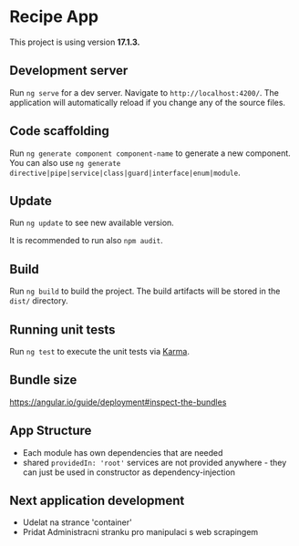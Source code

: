 # Recipe App

This project is using version **17.1.3.**

## Development server

Run `ng serve` for a dev server. Navigate to `http://localhost:4200/`. The application will automatically reload if you change any of the source files.

## Code scaffolding

Run `ng generate component component-name` to generate a new component. You can also use `ng generate directive|pipe|service|class|guard|interface|enum|module`.

## Update

Run `ng update` to see new available version.

It is recommended to run also `npm audit`.

## Build

Run `ng build` to build the project. The build artifacts will be stored in the `dist/` directory.

## Running unit tests

Run `ng test` to execute the unit tests via [Karma](https://karma-runner.github.io).

## Bundle size

https://angular.io/guide/deployment#inspect-the-bundles

## App Structure

- Each module has own dependencies that are needed
- shared `providedIn: 'root'` services are not provided anywhere - they can just be used in constructor as dependency-injection

## Next application development
- Udelat na strance 'container'
- Pridat Administracni stranku pro manipulaci s web scrapingem
